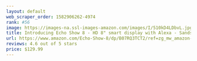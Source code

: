 ```yaml
---
layout: default 
﻿web_scraper_order: 1582906262-4974
rank: #56
image: https://images-na.ssl-images-amazon.com/images/I/510kD4LDbvL.jpg
title: Introducing Echo Show 8 - HD 8" smart display with Alexa - Sandstone
url: https://www.amazon.com/Echo-Show-8/dp/B07RQ3TCT2/ref=zg_mw_amazon-devices_56?_encoding=UTF8&psc=1&refRID=6VMZG7Z8NQN54MF293SQ
reviews: 4.6 out of 5 stars
price: $129.99 
---
```

